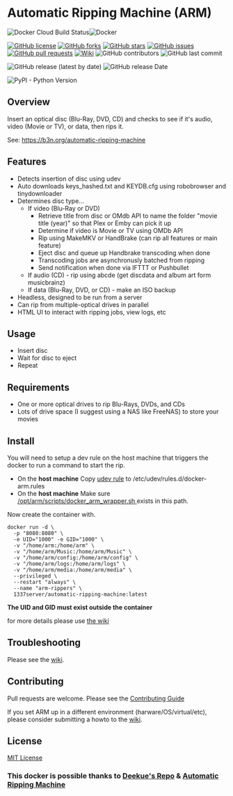 # Automatic Ripping Machine (ARM)
![Docker Cloud Build Status](https://img.shields.io/docker/cloud/build/1337server/automatic-ripping-machine?style=plastic)![Docker](https://img.shields.io/docker/pulls/1337server/automatic-ripping-machine.svg)

[![GitHub license](https://img.shields.io/github/license/1337-server/automatic-ripping-machine?style=plastic)](https://github.com/1337-server/automatic-ripping-machine/blob/v2_devel/LICENSE)
[![GitHub forks](https://img.shields.io/github/forks/1337-server/automatic-ripping-machine?style=plastic)](https://github.com/1337-server/automatic-ripping-machine/network)
[![GitHub stars](https://img.shields.io/github/stars/1337-server/automatic-ripping-machine?style=plastic)](https://github.com/1337-server/automatic-ripping-machine/stargazers)
[![GitHub issues](https://img.shields.io/github/issues/1337-server/automatic-ripping-machine?style=plastic)](https://github.com/1337-server/automatic-ripping-machine/issues)
[![GitHub pull requests](https://img.shields.io/github/issues-pr/1337-server/automatic-ripping-machine?style=plastic)](https://github.com/1337-server/automatic-ripping-machine/pulls)
[![Wiki](https://img.shields.io/badge/Wiki-Get%20Help-brightgreen?style=plastic)](https://github.com/1337-server/automatic-ripping-machine/wiki)
![GitHub contributors](https://img.shields.io/github/contributors/1337-server/automatic-ripping-machine?style=plastic)
![GitHub last commit](https://img.shields.io/github/last-commit/1337-server/automatic-ripping-machine?&style=plastic)

![GitHub release (latest by date)](https://img.shields.io/github/v/release/1337-server/automatic-ripping-machine?label=Latest%20Stable%20Version&style=plastic) ![GitHub release Date](https://img.shields.io/github/release-date/1337-server/automatic-ripping-machine?label=Latest%20Stable%20Released&style=plastic) 


![PyPI - Python Version](https://img.shields.io/pypi/pyversions/django?style=plastic)


## Overview

Insert an optical disc (Blu-Ray, DVD, CD) and checks to see if it's audio, video (Movie or TV), or data, then rips it.

See: https://b3n.org/automatic-ripping-machine


## Features

- Detects insertion of disc using udev
- Auto downloads keys_hashed.txt and KEYDB.cfg using robobrowser and tinydownloader
- Determines disc type...
  - If video (Blu-Ray or DVD)
    - Retrieve title from disc or OMdb API to name the folder "movie title (year)" so that Plex or Emby can pick it up
    - Determine if video is Movie or TV using OMDb API
    - Rip using MakeMKV or HandBrake (can rip all features or main feature)
    - Eject disc and queue up Handbrake transcoding when done
    - Transcoding jobs are asynchronusly batched from ripping
    - Send notification when done via IFTTT or Pushbullet
  - If audio (CD) - rip using abcde (get discdata and album art form musicbrainz)
  - If data (Blu-Ray, DVD, or CD) - make an ISO backup
- Headless, designed to be run from a server
- Can rip from multiple-optical drives in parallel
- HTML UI to interact with ripping jobs, view logs, etc



## Usage

- Insert disc
- Wait for disc to eject
- Repeat


## Requirements

- One or more optical drives to rip Blu-Rays, DVDs, and CDs
- Lots of drive space (I suggest using a NAS like FreeNAS) to store your movies


## Install
You will need to setup a dev rule on the host machine that triggers the docker to run a command to start the rip.
 - On the **host machine** Copy [udev rule](https://github.com/1337-server/automatic-ripping-machine/blob/docker/setup/docker-arm.rules) to /etc/udev/rules.d/docker-arm.rules
 - On the **host machine**  Make sure [/opt/arm/scripts/docker_arm_wrapper.sh ](https://github.com/1337-server/automatic-ripping-machine/blob/docker/scripts/docker_arm_wrapper.sh) exists in this path.

Now create the container with.
 ```
docker run -d \
   -p "8080:8080" \
   -e UID="1000" -e GID="1000" \
   -v "/home/arm:/home/arm" \
   -v "/home/arm/Music:/home/arm/Music" \
   -v "/home/arm/config:/home/arm/config" \
   -v "/home/arm/logs:/home/arm/logs" \
   -v "/home/arm/media:/home/arm/media" \
   --privileged \
   --restart "always" \
   --name "arm-rippers" \
   1337server/automatic-ripping-machine:latest
```
**The UID and GID must exist outside the container**

for more details please use [the wiki](https://github.com/1337-server/automatic-ripping-machine/wiki/docker)
 
## Troubleshooting
 Please see the [wiki](https://github.com/1337-server/automatic-ripping-machine/wiki/).

## Contributing

Pull requests are welcome.  Please see the [Contributing Guide](https://github.com/1337-server/automatic-ripping-machine/wiki/Contributing-Guide)

If you set ARM up in a different environment (harware/OS/virtual/etc), please consider submitting a howto to the [wiki](https://github.com/1337-server/automatic-ripping-machine/wiki/).

## License

[MIT License](LICENSE)


### This docker is possible thanks to [Deekue's Repo](https://github.com/deekue/automatic-ripping-machine/tree/docker) & [Automatic Ripping Machine](https://github.com/automatic-ripping-machine/automatic-ripping-machine)
